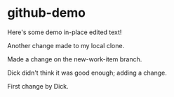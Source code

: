 github-demo
===========

Here's some demo in-place edited text!

Another change made to my local clone.

Made a change on the new-work-item branch.

Dick didn't think it was good enough; adding a change.

First change by Dick.
